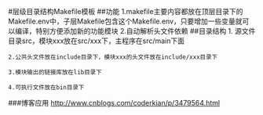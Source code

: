 #层级目录结构Makefile模板
##功能
	1.makefile主要内容都放在顶层目录下的Makefile.env中，子层Makefile包含这个Makefile.env，只要增加一些变量就可以编译，特别方便添加新的功能模块
	2.自动解析头文件依赖
##目录结构
	1. 源文件目录src，模块xxx放在src/xxx下，主程序在src/main下面
	
	2.公共头文件放在include目录下，模块xxx的头文件放在include/xxx目录下
	
	3.模块输出的链接库放在lib目录下
	
	4.可执行文件放在bin目录下
###博客应用
http://www.cnblogs.com/coderkian/p/3479564.html

